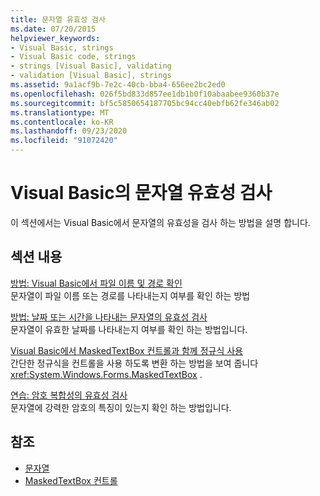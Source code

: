```yaml
---
title: 문자열 유효성 검사
ms.date: 07/20/2015
helpviewer_keywords:
- Visual Basic, strings
- Visual Basic code, strings
- strings [Visual Basic], validating
- validation [Visual Basic], strings
ms.assetid: 9a1acf9b-7e2c-40cb-bba4-656ee2bc2ed0
ms.openlocfilehash: 026f5bd833d857ee1db1b0f10abaabee9360b37e
ms.sourcegitcommit: bf5c5850654187705bc94cc40ebfb62fe346ab02
ms.translationtype: MT
ms.contentlocale: ko-KR
ms.lasthandoff: 09/23/2020
ms.locfileid: "91072420"
---
```

# <a name="validating-strings-in-visual-basic"></a>Visual Basic의 문자열 유효성 검사

이 섹션에서는 Visual Basic에서 문자열의 유효성을 검사 하는 방법을 설명 합니다.  
  
## <a name="in-this-section"></a>섹션 내용  

 [방법: Visual Basic에서 파일 이름 및 경로 확인](how-to-validate-file-names-and-paths.md)  
 문자열이 파일 이름 또는 경로를 나타내는지 여부를 확인 하는 방법  
  
 [방법: 날짜 또는 시간을 나타내는 문자열의 유효성 검사](how-to-validate-strings-that-represent-dates-or-times.md)  
 문자열이 유효한 날짜를 나타내는지 여부를 확인 하는 방법입니다.  
  
 [Visual Basic에서 MaskedTextBox 컨트롤과 함께 정규식 사용](using-regular-expressions-with-the-maskedtextbox-control.md)  
 간단한 정규식을 컨트롤을 사용 하도록 변환 하는 방법을 보여 줍니다 <xref:System.Windows.Forms.MaskedTextBox> .  
  
 [연습: 암호 복합성의 유효성 검사](walkthrough-validating-that-passwords-are-complex.md)  
 문자열에 강력한 암호의 특징이 있는지 확인 하는 방법입니다.  
  
## <a name="see-also"></a>참조

- [문자열](index.md)
- [MaskedTextBox 컨트롤](/dotnet/desktop/winforms/controls/maskedtextbox-control-windows-forms)
